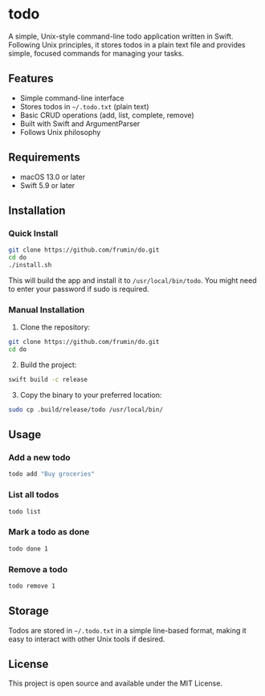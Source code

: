 # todo

A simple, Unix-style command-line todo application written in Swift. Following Unix principles, it stores todos in a plain text file and provides simple, focused commands for managing your tasks.

## Features

- Simple command-line interface
- Stores todos in `~/.todo.txt` (plain text)
- Basic CRUD operations (add, list, complete, remove)
- Built with Swift and ArgumentParser
- Follows Unix philosophy

## Requirements

- macOS 13.0 or later
- Swift 5.9 or later

## Installation

### Quick Install

```bash
git clone https://github.com/frumin/do.git
cd do
./install.sh
```

This will build the app and install it to `/usr/local/bin/todo`. You might need to enter your password if sudo is required.

### Manual Installation

1. Clone the repository:
```bash
git clone https://github.com/frumin/do.git
cd do
```

2. Build the project:
```bash
swift build -c release
```

3. Copy the binary to your preferred location:
```bash
sudo cp .build/release/todo /usr/local/bin/
```

## Usage

### Add a new todo
```bash
todo add "Buy groceries"
```

### List all todos
```bash
todo list
```

### Mark a todo as done
```bash
todo done 1
```

### Remove a todo
```bash
todo remove 1
```

## Storage

Todos are stored in `~/.todo.txt` in a simple line-based format, making it easy to interact with other Unix tools if desired.

## License

This project is open source and available under the MIT License. 